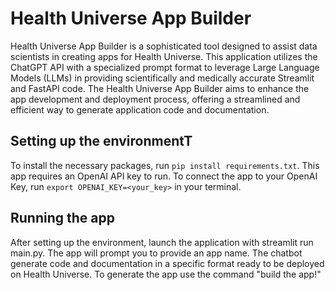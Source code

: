 # Health Universe App Builder
Health Universe App Builder is a sophisticated tool designed to assist data scientists in creating apps for Health Universe. This application utilizes the ChatGPT API with a specialized prompt format to leverage Large Language Models (LLMs) in providing scientifically and medically accurate Streamlit and FastAPI code. The Health Universe App Builder aims to enhance the app development and deployment process, offering a streamlined and efficient way to generate application code and documentation.

## Setting up the environmentT
To install the necessary packages, run `pip install requirements.txt`.
This app requires an OpenAI API key to run. 
To connect the app to your OpenAI Key, run `export OPENAI_KEY=<your_key>` in your terminal.

## Running the app
After setting up the environment, launch the application with streamlit run main.py. The app will prompt you to provide an app name. The chatbot generate code and documentation in a specific format ready to be deployed on Health Universe. To generate the app use the command "build the app!"
